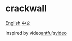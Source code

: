 # crackwall

[English](./README.md) [中文](./README.zh-CN.md)

Inspired by
video[antfu](https://github.com/antfu)'s[video](https://www.bilibili.com/video/BV1wY411n7er)
